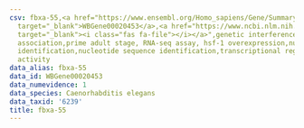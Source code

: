 ```yaml
---
csv: fbxa-55,<a href="https://www.ensembl.org/Homo_sapiens/Gene/Summary?db=core;g=WBGene00020453"
  target="_blank">WBGene00020453</a>,<a href="https://www.ncbi.nlm.nih.gov/pubmed/30894454"
  target="_blank"><i class="fas fa-file"></i></a>",genetic interference,functional
  association,prime adult stage, RNA-seq assay, hsf-1 overexpression,nucleotide sequence
  identification,nucleotide sequence identification,transcriptional regulation,up-regulates
  activity
data_alias: fbxa-55
data_id: WBGene00020453
data_numevidence: 1
data_species: Caenorhabditis elegans
data_taxid: '6239'
title: fbxa-55
---
```

